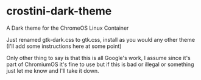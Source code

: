 # crostini-dark-theme
A Dark theme for the ChromeOS Linux Container

Just renamed gtk-dark.css to gtk.css, install as you would any other theme (I'll add some instructions here at some point)

Only other thing to say is that this is all Google's work, I assume since it's part of ChromiumOS it's fine to use but if this is bad or illegal or something just let me know and I'll take it down.